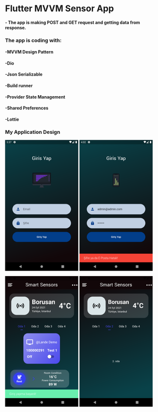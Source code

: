 # Flutter MVVM Sensor App
#### -  The app is making POST and GET request and getting data from response.
 
 ### The app is coding with:
 
 #### -MVVM Design Pattern
 #### -Dio
 #### -Json Serializable
 #### -Build runner
 #### -Provider State Management
 #### -Shared Preferences
 #### -Lottie 
 
 
 ### My Application Design
 
 <img src="assets/images/task1.png" width=240 height:80> <img src="assets/images/task2.png" width=240 height:80> 
 
 <img src="assets/images/task3.png" width=240 height:80> <img src="assets/images/task4.png" width=240 height:80>
 
